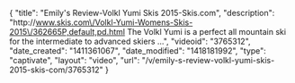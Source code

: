 {
    "title": "Emily's Review-Volkl Yumi Skis 2015-Skis.com",
    "description": "http:\/\/www.skis.com\/Volkl-Yumi-Womens-Skis-2015\/362665P,default,pd.html The Volkl Yumi is a perfect all mountain ski for the intermediate to advanced skiers ...",
    "videoid": "3765312",
    "date_created": "1411361067",
    "date_modified": "1418181992",
    "type": "captivate",
    "layout": "video",
    "url": "\/v\/emily-s-review-volkl-yumi-skis-2015-skis-com\/3765312"
}